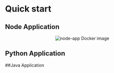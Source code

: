 

# Quick start
## Node Application


<p align="center">
    <img src="https://github.com/direnakkocdemir/DockerInClass/blob/main/images/node-app.png" alt="node-app Docker image">
</p>


## Python Application


##Java Application